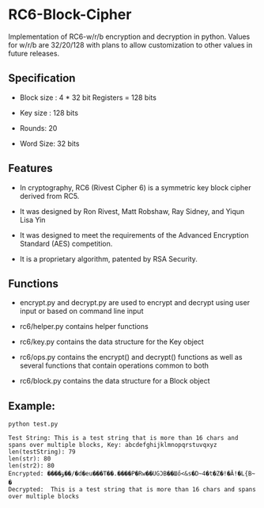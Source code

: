 RC6-Block-Cipher
================

Implementation of RC6-w/r/b encryption and decryption in python.
Values for w/r/b are 32/20/128 with plans to allow customization to other values in future releases.

## Specification

* Block size : 4 * 32 bit Registers = 128 bits

* Key size : 128 bits

* Rounds: 20

* Word Size: 32 bits

## Features

* In cryptography, RC6 (Rivest Cipher 6) is a symmetric key block cipher derived from RC5. 

* It was designed by Ron Rivest, Matt Robshaw, Ray Sidney, and Yiqun Lisa Yin

* It was designed to meet the requirements of the Advanced Encryption Standard (AES) competition. 

* It is a proprietary algorithm, patented by RSA Security.

## Functions

* encrypt.py and decrypt.py are used to encrypt and decrypt using user input or based on command line input

* rc6/helper.py contains helper functions 

* rc6/key.py contains the data structure for the Key object

* rc6/ops.py contains the encrypt() and decrypt() functions as well as several functions that contain operations common to both

* rc6/block.py contains the data structure for a Block object

## Example:

	python test.py

	Test String: This is a test string that is more than 16 chars and spans over multiple blocks, Key: abcdefghijklmnopqrstuvqxyz
	len(testString): 79
	len(str): 80
	len(str2): 80
	Encrypted: ����ۋ��/�d�eu���T��.����P�Rw��UGϽB��Шő<&s�D~4�t�Z�!�Ӑ!�L{B~ �
	Decrypted:  This is a test string that is more than 16 chars and spans over multiple blocks